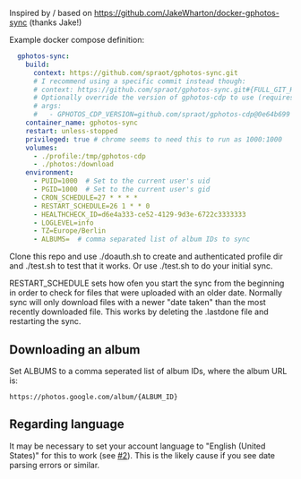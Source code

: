 Inspired by / based on https://github.com/JakeWharton/docker-gphotos-sync (thanks Jake!)

Example docker compose definition:

```yaml
  gphotos-sync:
    build:
      context: https://github.com/spraot/gphotos-sync.git
      # I recommend using a specific commit instead though:
      # context: https://github.com/spraot/gphotos-sync.git#{FULL_GIT_HASH}
      # Optionally override the version of gphotos-cdp to use (requires rebuilding the docker image):
      # args:
      #   - GPHOTOS_CDP_VERSION=github.com/spraot/gphotos-cdp@0e64b699
    container_name: gphotos-sync
    restart: unless-stopped
    privileged: true # chrome seems to need this to run as 1000:1000
    volumes:
      - ./profile:/tmp/gphotos-cdp
      - ./photos:/download
    environment:
      - PUID=1000  # Set to the current user's uid
      - PGID=1000  # Set to the current user's gid
      - CRON_SCHEDULE=27 * * * *
      - RESTART_SCHEDULE=26 1 * * 0
      - HEALTHCHECK_ID=d6e4a333-ce52-4129-9d3e-6722c3333333
      - LOGLEVEL=info
      - TZ=Europe/Berlin
      - ALBUMS=  # comma separated list of album IDs to sync
```

Clone this repo and use ./doauth.sh to create and authenticated profile dir and ./test.sh to test that it works. Or use ./test.sh to do your initial sync.

RESTART_SCHEDULE sets how ofen you start the sync from the beginning in order to check for files that were uploaded with an older date. Normally sync will only download files with a newer "date taken" than the most recently downloaded file. This works by deleting the .lastdone file and restarting the sync.

## Downloading an album

Set ALBUMS to a comma seperated list of album IDs, where the album URL is:

```
https://photos.google.com/album/{ALBUM_ID}
```

## Regarding language

It may be necessary to set your account language to "English (United States)" for this to work (see [#2](https://github.com/spraot/gphotos-sync/issues/2)). This is the likely cause if you see date parsing errors or similar.
